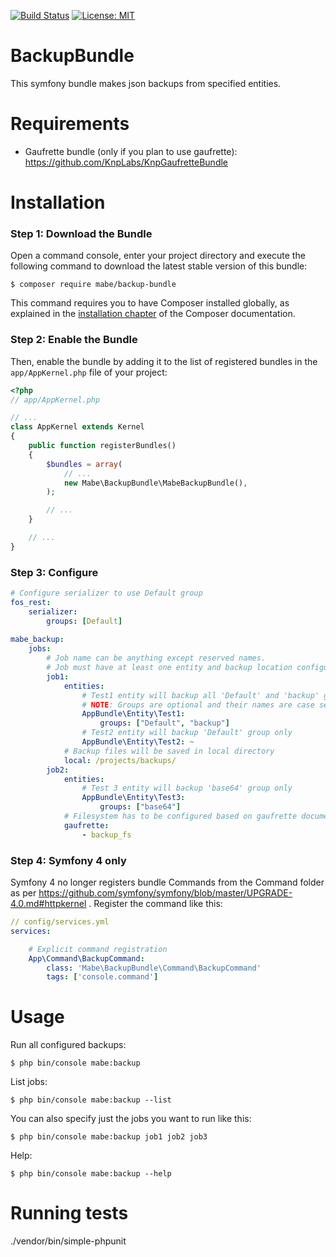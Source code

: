 [![Build Status](https://travis-ci.org/mbeineris/BackupBundle.svg?branch=master)](https://travis-ci.org/mbeineris/BackupBundle) [![License: MIT](https://img.shields.io/badge/License-MIT-yellow.svg)](https://opensource.org/licenses/MIT)
# BackupBundle

This symfony bundle makes json backups from specified entities.

Requirements
============
- Gaufrette bundle (only if you plan to use gaufrette): https://github.com/KnpLabs/KnpGaufretteBundle

Installation
============

### Step 1: Download the Bundle

Open a command console, enter your project directory and execute the
following command to download the latest stable version of this bundle:

```console
$ composer require mabe/backup-bundle
```

This command requires you to have Composer installed globally, as explained
in the [installation chapter](https://getcomposer.org/doc/00-intro.md)
of the Composer documentation.

### Step 2: Enable the Bundle

Then, enable the bundle by adding it to the list of registered bundles
in the `app/AppKernel.php` file of your project:

```php
<?php
// app/AppKernel.php

// ...
class AppKernel extends Kernel
{
    public function registerBundles()
    {
        $bundles = array(
            // ...
            new Mabe\BackupBundle\MabeBackupBundle(),
        );

        // ...
    }

    // ...
}
```

### Step 3: Configure

```yml
# Configure serializer to use Default group
fos_rest:
    serializer:
        groups: [Default]
        
mabe_backup:
    jobs:
        # Job name can be anything except reserved names.
        # Job must have at least one entity and backup location configured.
        job1:
            entities:
                # Test1 entity will backup all 'Default' and 'backup' groups
                # NOTE: Groups are optional and their names are case sensitive
                AppBundle\Entity\Test1:
                    groups: ["Default", "backup"]
                # Test2 entity will backup 'Default' group only
                AppBundle\Entity\Test2: ~
            # Backup files will be saved in local directory    
            local: /projects/backups/
        job2:
            entities:
                # Test 3 entity will backup 'base64' group only
                AppBundle\Entity\Test3:
                    groups: ["base64"]
            # Filesystem has to be configured based on gaufrette documentation    
            gaufrette:
                - backup_fs
```

### Step 4: Symfony 4 only
Symfony 4 no longer registers bundle Commands from the Command folder as per https://github.com/symfony/symfony/blob/master/UPGRADE-4.0.md#httpkernel .
Register the command like this:
```yml
// config/services.yml
services:

    # Explicit command registration
    App\Command\BackupCommand:
        class: 'Mabe\BackupBundle\Command\BackupCommand'
        tags: ['console.command']
```

Usage
============
Run all configured backups:
```console
$ php bin/console mabe:backup
```
List jobs:
```console
$ php bin/console mabe:backup --list
```
You can also specify just the jobs you want to run like this:
```console
$ php bin/console mabe:backup job1 job2 job3
```
Help:
```console
$ php bin/console mabe:backup --help
```

Running tests
============
./vendor/bin/simple-phpunit
